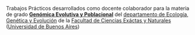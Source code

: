 Trabajos Prácticos desarrollados como docente colaborador para la materia de grado [**Genómica Evolutiva y Poblacional**](www.genevopop.net/grado.html) del [departamento de Ecología, Genética y Evolución](www.ege.fcen.uba.ar) de la [Facultad de Ciencias Exáctas y Naturales](https://exactas.uba.ar/) ([Universidad de Buenos Aires](www.uba.ar))
